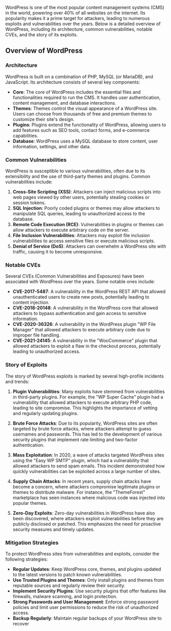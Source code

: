 WordPress is one of the most popular content management systems (CMS) in the world, powering over 40% of all websites on the internet. Its popularity makes it a prime target for attackers, leading to numerous exploits and vulnerabilities over the years. Below is a detailed overview of WordPress, including its architecture, common vulnerabilities, notable CVEs, and the story of its exploits.

## Overview of WordPress

### Architecture

WordPress is built on a combination of PHP, MySQL (or MariaDB), and JavaScript. Its architecture consists of several key components:

- **Core**: The core of WordPress includes the essential files and functionalities required to run the CMS. It handles user authentication, content management, and database interactions.
- **Themes**: Themes control the visual appearance of a WordPress site. Users can choose from thousands of free and premium themes to customize their site's design.
- **Plugins**: Plugins extend the functionality of WordPress, allowing users to add features such as SEO tools, contact forms, and e-commerce capabilities.
- **Database**: WordPress uses a MySQL database to store content, user information, settings, and other data.

### Common Vulnerabilities

WordPress is susceptible to various vulnerabilities, often due to its extensibility and the use of third-party themes and plugins. Common vulnerabilities include:

1. **Cross-Site Scripting (XSS)**: Attackers can inject malicious scripts into web pages viewed by other users, potentially stealing cookies or session tokens.
2. **SQL Injection**: Poorly coded plugins or themes may allow attackers to manipulate SQL queries, leading to unauthorized access to the database.
3. **Remote Code Execution (RCE)**: Vulnerabilities in plugins or themes can allow attackers to execute arbitrary code on the server.
4. **File Inclusion Vulnerabilities**: Attackers may exploit file inclusion vulnerabilities to access sensitive files or execute malicious scripts.
5. **Denial of Service (DoS)**: Attackers can overwhelm a WordPress site with traffic, causing it to become unresponsive.

### Notable CVEs

Several CVEs (Common Vulnerabilities and Exposures) have been associated with WordPress over the years. Some notable ones include:

- **CVE-2017-5487**: A vulnerability in the WordPress REST API that allowed unauthenticated users to create new posts, potentially leading to content injection.
- **CVE-2018-20148**: A vulnerability in the WordPress core that allowed attackers to bypass authentication and gain access to sensitive information.
- **CVE-2020-36326**: A vulnerability in the WordPress plugin "WP File Manager" that allowed attackers to execute arbitrary code due to improper file handling.
- **CVE-2021-24145**: A vulnerability in the "WooCommerce" plugin that allowed attackers to exploit a flaw in the checkout process, potentially leading to unauthorized access.

### Story of Exploits

The story of WordPress exploits is marked by several high-profile incidents and trends:

1. **Plugin Vulnerabilities**: Many exploits have stemmed from vulnerabilities in third-party plugins. For example, the "WP Super Cache" plugin had a vulnerability that allowed attackers to execute arbitrary PHP code, leading to site compromise. This highlights the importance of vetting and regularly updating plugins.

2. **Brute Force Attacks**: Due to its popularity, WordPress sites are often targeted by brute force attacks, where attackers attempt to guess usernames and passwords. This has led to the development of various security plugins that implement rate limiting and two-factor authentication.

3. **Mass Exploitation**: In 2020, a wave of attacks targeted WordPress sites using the "Easy WP SMTP" plugin, which had a vulnerability that allowed attackers to send spam emails. This incident demonstrated how quickly vulnerabilities can be exploited across a large number of sites.

4. **Supply Chain Attacks**: In recent years, supply chain attacks have become a concern, where attackers compromise legitimate plugins or themes to distribute malware. For instance, the "ThemeForest" marketplace has seen instances where malicious code was injected into popular themes.

5. **Zero-Day Exploits**: Zero-day vulnerabilities in WordPress have also been discovered, where attackers exploit vulnerabilities before they are publicly disclosed or patched. This emphasizes the need for proactive security measures and timely updates.

### Mitigation Strategies

To protect WordPress sites from vulnerabilities and exploits, consider the following strategies:

- **Regular Updates**: Keep WordPress core, themes, and plugins updated to the latest versions to patch known vulnerabilities.
- **Use Trusted Plugins and Themes**: Only install plugins and themes from reputable sources and regularly review their security.
- **Implement Security Plugins**: Use security plugins that offer features like firewalls, malware scanning, and login protection.
- **Strong Passwords and User Management**: Enforce strong password policies and limit user permissions to reduce the risk of unauthorized access.
- **Backup Regularly**: Maintain regular backups of your WordPress site to recover